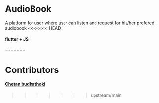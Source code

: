 # AudioBook
A platform for user where user can listen and request for  his/her prefered audiobook
<<<<<<< HEAD

#### flutter + JS
=======
# Contributors

#### [Chetan budhathoki](https://github.com/ChetanBudhathoki)

>>>>>>> upstream/main
